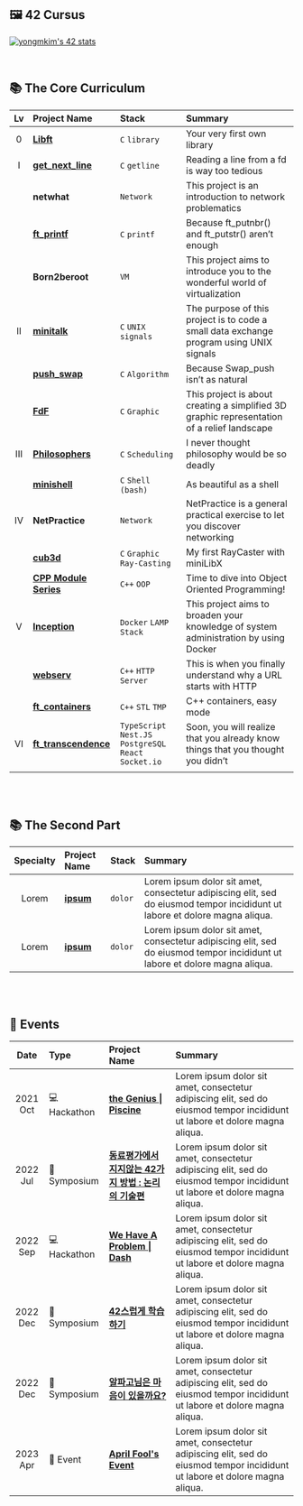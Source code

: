 ## 🖼️ 42 Cursus
<!--
[![yongmkim's 42 stats](https://badge42.vercel.app/api/v2/cl38txogk004909l100cr3o0d/stats?cursusId=9&coalitionId=piscine)](https://profile.intra.42.fr/users/yongmkim)
-->
<!--
[![yongmkim's 42 stats](https://badge42.vercel.app/api/v2/cl38txogk004909l100cr3o0d/stats?cursusId=21&coalitionId=86)](https://profile.intra.42.fr/users/yongmkim)
-->
[![yongmkim's 42 stats](https://badge.mediaplus.ma/darkblue/yongmkim?1337Badge=off&UM6P=off)](https://profile.intra.42.fr/users/yongmkim)

<br/>

## 📚 The Core Curriculum
<!--
|| **[pipex](https://github.com/ecole42-yoma/pipex)** | [![yongmkim's 42 pipex Score](https://badge42.vercel.app/api/v2/cl38txogk004909l100cr3o0d/project/2496548)](https://github.com/ecole42-yoma/pipex) | `C` `pipe` |  |
|| **[fract-ol](https://github.com/ecole42-yoma/fract-ol)** | [![yongmkim's 42 fract-ol Score](https://badge42.vercel.app/api/v2/cl38txogk004909l100cr3o0d/project/2496226)](https://github.com/ecole42-yoma/fract-ol) | `C` `Graphic` |  |
|| **[so-long](https://github.com/ecole42-yoma/so-long)** | [![yongmkim's 42 so_long Score](https://badge42.vercel.app/api/v2/cl38txogk004909l100cr3o0d/project/2542702)](https://github.com/ecole42-yoma/so-long) | `C` `Graphic` |  |
-->

| Lv | Project Name  |  Stack  |  Summary  |
|:---:|:---|:---|:---|
| 0 | **[Libft](https://github.com/ecole42-yoma/Libft)** | `C` `library` | Your very first own library |
| I | **[get_next_line](https://github.com/ecole42-yoma/get_next_line)** | `C` `getline` | Reading a line from a fd is way too tedious |
| | **netwhat** | `Network` | This project is an introduction to network problematics |
| | **[ft_printf](https://github.com/ecole42-yoma/ft_printf)** | `C` `printf` | Because ft_putnbr() and ft_putstr() aren’t enough |
| | **Born2beroot** | `VM` | This project aims to introduce you to the wonderful world of virtualization |
| II | **[minitalk](https://github.com/ecole42-yoma/minitalk)** | `C` `UNIX signals` | The purpose of this project is to code a small data exchange program using UNIX signals |
| | **[push_swap](https://github.com/ecole42-yoma/push_swap)** | `C` `Algorithm` | Because Swap_push isn’t as natural |
| | **[FdF](https://github.com/ecole42-yoma/FdF)** | `C` `Graphic` | This project is about creating a simplified 3D graphic representation of a relief landscape |
| III | **[Philosophers](https://github.com/ecole42-yoma/Philosophers)** | `C` `Scheduling` | I never thought philosophy would be so deadly |
| | **[minishell](https://github.com/ecole42-yoma/minishell)** | `C` `Shell (bash)` | As beautiful as a shell |
| IV | **NetPractice** | `Network` | NetPractice is a general practical exercise to let you discover networking |
| | **[cub3d](https://github.com/ecole42-yoma/cub3d)** | `C` `Graphic` `Ray-Casting` | My first RayCaster with miniLibX |
| | **[CPP Module Series](https://github.com/ecole42-yoma/CPP-Module)** | `C++` `OOP` | Time to dive into Object Oriented Programming! |
| V | **[Inception](https://github.com/ecole42-yoma/Inception)** | `Docker` `LAMP Stack` | This project aims to broaden your knowledge of system administration by using Docker |
| | **[webserv](https://github.com/ecole42-yoma/webserv)** | `C++` `HTTP Server` | This is when you finally understand why a URL starts with HTTP |
| | **[ft_containers](https://github.com/ecole42-yoma/ft_containers)** | `C++` `STL` `TMP` | C++ containers, easy mode |
| VI | **[ft_transcendence](https://github.com/ecole42-yoma/ft_transcendence)** | `TypeScript` `Nest.JS` `PostgreSQL` <br> `React` `Socket.io` | Soon, you will realize that you already know things that you thought you didn’t |
||  |  |  |  |

<br><br>

## 📚 The Second Part
|  Specialty  |  Project Name  |  Stack  |  Summary  |
|:---:|:---|:---|:---|
| Lorem | **[ipsum]()** | `dolor` |Lorem ipsum dolor sit amet, consectetur adipiscing elit, sed do eiusmod tempor incididunt ut labore et dolore magna aliqua. |
| Lorem | **[ipsum]()** | `dolor` |Lorem ipsum dolor sit amet, consectetur adipiscing elit, sed do eiusmod tempor incididunt ut labore et dolore magna aliqua. |

<br><br>
## 🎁 Events
|  Date  |  Type  |  Project Name  |  Summary  |
|:---:|:---|:---|:---|
|  2021 Oct |  💻 Hackathon  |  **[the Genius \| Piscine](https://github.com/ecole42-yoma/2021_42_hackathon_the_Genius_Piscine)**  |  Lorem ipsum dolor sit amet, consectetur adipiscing elit, sed do eiusmod tempor incididunt ut labore et dolore magna aliqua.  |
|  2022 Jul |  🎤 Symposium  |  **[동료평가에서 지지않는 42가지 방법 : 논리의 기술편](https://www.canva.com/design/DAFGMwf84HU/0ZR5gKkJZm2r9BEK4HEPcw/edit?utm_content=DAFGMwf84HU&utm_campaign=designshare&utm_medium=link2&utm_source=sharebutton)**  |  Lorem ipsum dolor sit amet, consectetur adipiscing elit, sed do eiusmod tempor incididunt ut labore et dolore magna aliqua.  |
|  2022 Sep |  💻 Hackathon  |  **[We Have A Problem \| Dash](https://github.com/ecole42-yoma/2022_42_hackathon_We_have_a_problem_dash)** |  Lorem ipsum dolor sit amet, consectetur adipiscing elit, sed do eiusmod tempor incididunt ut labore et dolore magna aliqua.  |
|  2022 Dec |  🎤 Symposium  |  **[42스럽게 학습하기](https://www.canva.com/design/DAFTxYG2DFk/oljHiRTezFfQZwPSL6HKTA/edit?utm_content=DAFTxYG2DFk&utm_campaign=designshare&utm_medium=link2&utm_source=sharebutton)**  |  Lorem ipsum dolor sit amet, consectetur adipiscing elit, sed do eiusmod tempor incididunt ut labore et dolore magna aliqua.  |
|  2022 Dec |  🎤 Symposium  |  **[알파고님은 마음이 있을까요?](https://www.canva.com/design/DAFTzdRZaUo/uKueLFuOsaUq4k-rTcpABQ/edit?utm_content=DAFTzdRZaUo&utm_campaign=designshare&utm_medium=link2&utm_source=sharebutton)**  |  Lorem ipsum dolor sit amet, consectetur adipiscing elit, sed do eiusmod tempor incididunt ut labore et dolore magna aliqua.  |
|  2023 Apr |  🎁 Event  |  **[April Fool's Event](https://github.com/ecole42-yoma/2023_42_event_April_Fools_Day)** |  Lorem ipsum dolor sit amet, consectetur adipiscing elit, sed do eiusmod tempor incididunt ut labore et dolore magna aliqua.  |

<!--
| type |  |  |  |  |
-->

<!--
[canva](https://www.canva.com/design/DAFGMwf84HU/0ZR5gKkJZm2r9BEK4HEPcw/view?utm_content=DAFGMwf84HU&utm_campaign=designshare&utm_medium=link2&utm_source=sharebutton)
-->
